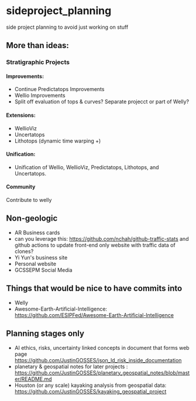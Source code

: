 # sideproject_planning
side project planning to avoid just working on stuff

## More than ideas:
### Stratigraphic Projects
#### Improvements:
- Continue Predictatops Improvements
- Wellio Improvements
- Split off evaluation of tops & curves? Separate projecct or part of Welly?
#### Extensions:
- WellioViz
- Uncertatops
- Lithotops (dynamic time warping +)

#### Unification:
- Unification of Wellio, WellioViz, Predictatops, Lithotops, and Uncertatops. 

#### Community
Contribute to welly

## Non-geologic
- AR Business cards
- can you leverage this: https://github.com/nchah/github-traffic-stats and github actions to update front-end only website with traffic data of clones?
- Yi Yun's business site
- Personal website
- GCSSEPM Social Media

## Things that would be nice to have commits into 
- Welly
- Awesome-Earth-Artificial-Intelligence:  https://github.com/ESIPFed/Awesome-Earth-Artificial-Intelligence

## Planning stages only
- AI ethics, risks, uncertainty linked concepts in document that forms web page https://github.com/JustinGOSSES/json_ld_risk_inside_documentation
- planetary & geospatial notes for later projects : https://github.com/JustinGOSSES/planetary_geospatial_notes/blob/master/README.md
- Houston (or any scale) kayaking analysis from geospatial data: https://github.com/JustinGOSSES/kayaking_geospatial_project
